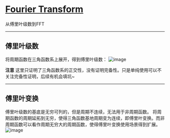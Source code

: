 # [Fourier Transform](https://github.com/iLovEing/notebook/issues/11)

从傅里叶级数到FFT

---

## 傅里叶级数

将周期函数在三角函数系上展开，得到傅里叶级数：
![image](https://user-images.githubusercontent.com/109459299/224723347-fd730310-bdc7-4a32-a688-a05c785441da.png)

**注意**
这里只证明了三角函数系的正交性，没有证明完备性。只是单纯使用可以不关注完备性证明，后续有机会填坑~


---

## 傅里叶变换

傅里叶级数的基底是无穷可列的，但是周期不连续，无法用于非周期函数。
将周期函数的周期延拓到无穷，使得三角函数基地周期变为连续，即傅里叶变换。而非周期函数可以看作周期无穷大的周期函数，使得傅里叶变换使用场景得到扩展。
![image](https://user-images.githubusercontent.com/109459299/224724402-6d5a40ff-6410-4a2c-a4bf-77712702c671.png)
